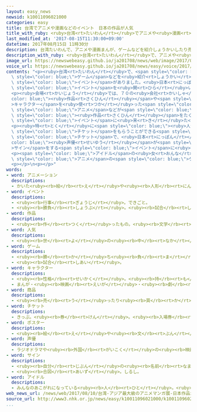 ```yaml
---
layout: easy_news
newsid: k10011096021000
categories: easy
title: 台湾でアニメや漫画などのイベント　日本の作品が人気
title_with_ruby: <ruby>台湾<rt>たいわん</rt></ruby>でアニメや<ruby>漫画<rt>まんが</rt></ruby>などのイベント　<ruby>日本<rt>にっぽん</rt></ruby>の<ruby>作品<rt>さくひん</rt></ruby>が<ruby>人気<rt>にんき</rt></ruby>
last_modified_at: '2017-08-15T11:30:00+09:00'
datetime: 2017年08月15日 11時30分
description: 台湾たいわんで、アニメや漫画まんが、ゲームなどを紹介しょうかいしたり売うったりする大おおきなイベントがありました。
description_with_ruby: <ruby>台湾<rt>たいわん</rt></ruby>で、アニメや<ruby>漫画<rt>まんが</rt></ruby>、ゲームなどを<ruby>紹介<rt>しょうかい</rt></ruby>したり<ruby>売<rt>う</rt></ruby>ったりする<ruby>大<rt>おお</rt></ruby>きなイベントがありました。
image_url: https://newswebeasy.github.io/ja201708/news/web/image/2017/08/15/k10011096021000.jpg
voice_url: https://newswebeasy.github.io/ja201708/news/easy/voice/2017/08/15/k10011096021000.mp3
contents: "<p><ruby>台湾<rt>たいわん</rt></ruby>で、<span style=\"color: blue;\">アニメ</span>や<ruby>漫画<rt>まんが</rt></ruby>、<span\
  \ style=\"color: blue;\">ゲーム</span>などを<ruby>紹介<rt>しょうかい</rt></ruby>したり<ruby>売<rt>う</rt></ruby>ったりする<ruby>大<rt>おお</rt></ruby>きな<span\
  \ style=\"color: blue;\">イベント</span>がありました。<ruby>日本<rt>にっぽん</rt></ruby>や<ruby>台湾<rt>たいわん</rt></ruby>の<ruby>本<rt>ほん</rt></ruby>の<ruby>会社<rt>かいしゃ</rt></ruby>などが、<ruby>毎年<rt>まいとし</rt></ruby><ruby>夏休<rt>なつやす</rt></ruby>みにこの<span\
  \ style=\"color: blue;\">イベント</span>を<ruby>開<rt>ひら</rt></ruby>いています。<ruby>最近<rt>さいきん</rt></ruby>は５０<ruby>万<rt>まん</rt></ruby><ruby>人<rt>にん</rt></ruby><ruby>以上<rt>いじょう</rt></ruby>が<ruby>来<rt>き</rt></ruby>ています。</p>\n\
  <p><ruby>会場<rt>かいじょう</rt></ruby>では、７０の<ruby>会社<rt>かいしゃ</rt></ruby>が<span style=\"\
  color: blue;\"><ruby>作品<rt>さくひん</rt></ruby></span>や<span style=\"color: blue;\"\
  >キャラクター</span>を<ruby>使<rt>つか</rt></ruby>った<span style=\"color: blue;\"><ruby>商品<rt>しょうひん</rt></ruby></span>を<ruby>売<rt>う</rt></ruby>りました。<ruby>台湾<rt>たいわん</rt></ruby>では<ruby>日本<rt>にっぽん</rt></ruby>の<ruby>漫画<rt>まんが</rt></ruby>や<span\
  \ style=\"color: blue;\">アニメ</span>などが<span style=\"color: blue;\"><ruby>人気<rt>にんき</rt></ruby></span>で、<ruby>日本<rt>にっぽん</rt></ruby>の<span\
  \ style=\"color: blue;\"><ruby>作品<rt>さくひん</rt></ruby></span>をたくさん<ruby>売<rt>う</rt></ruby>っていました。<span\
  \ style=\"color: blue;\">イベント</span>に<ruby>来<rt>き</rt></ruby>た<ruby>人<rt>ひと</rt></ruby>の<ruby>中<rt>なか</rt></ruby>には、<ruby>始<rt>はじ</rt></ruby>まる<ruby>３日<rt>みっか</rt></ruby><ruby>前<rt>まえ</rt></ruby>から<ruby>会場<rt>かいじょう</rt></ruby>の<ruby>前<rt>まえ</rt></ruby>に<ruby>並<rt>なら</rt></ruby>んで<ruby>待<rt>ま</rt></ruby>っていた<ruby>人<rt>ひと</rt></ruby>もいました。</p>\n\
  <p><ruby>特<rt>とく</rt></ruby>に<span style=\"color: blue;\"><ruby>人気<rt>にんき</rt></ruby></span>だったのは、<ruby>買<rt>か</rt></ruby>うと、<ruby>特別<rt>とくべつ</rt></ruby>な<span\
  \ style=\"color: blue;\">チケット</span>をもらうことができる<span style=\"color: blue;\">ポスター</span>です。この<span\
  \ style=\"color: blue;\">チケット</span>で、<ruby>日本<rt>にっぽん</rt></ruby>の<span style=\"\
  color: blue;\"><ruby>声優<rt>せいゆう</rt></ruby></span>が<span style=\"color: blue;\"\
  >サイン</span>をする<span style=\"color: blue;\">イベント</span>に<ruby>行<rt>い</rt></ruby>くことができます。</p>\n\
  <p><span style=\"color: blue;\">アイドル</span>の<ruby>女<rt>おんな</rt></ruby>の<ruby>子<rt>こ</rt></ruby>が<ruby>出<rt>で</rt></ruby>てくる<ruby>日本<rt>にっぽん</rt></ruby>の<span\
  \ style=\"color: blue;\">アニメ</span>の<span style=\"color: blue;\">ゲーム</span>で<ruby>遊<rt>あそ</rt></ruby>ぶ<ruby>所<rt>ところ</rt></ruby>にもたくさんの<ruby>人<rt>ひと</rt></ruby>が<ruby>来<rt>き</rt></ruby>ていました。</p>\n\
  <p></p>\n<p></p>"
words:
- word: アニメーション
  descriptions:
  - かいた<ruby><rb>絵</rb><rt>え</rt></ruby>や<ruby><rb>人形</rb><rt>にんぎょう</rt></ruby>を、<ruby><rb>動</rb><rt>うご</rt></ruby>きに<ruby><rb>従</rb><rt>したが</rt></ruby>って<ruby><rb>一</rb><rt>ひと</rt></ruby>こま<ruby><rb>一</rb><rt>ひと</rt></ruby>こま<ruby><rb>撮影</rb><rt>さつえい</rt></ruby>し、それを<ruby><rb>映</rb><rt>うつ</rt></ruby>して<ruby><rb>実際</rb><rt>じっさい</rt></ruby>に<ruby><rb>動</rb><rt>うご</rt></ruby>いているように<ruby><rb>見</rb><rt>み</rt></ruby>せる<ruby><rb>映画</rb><rt>えいが</rt></ruby>。<ruby><rb>動画</rb><rt>どうが</rt></ruby>。アニメ。
- word: イベント
  descriptions:
  - <ruby><rb>行事</rb><rt>ぎょうじ</rt></ruby>。できごと。
  - <ruby><rb>勝負</rb><rt>しょうぶ</rt></ruby>。<ruby><rb>試合</rb><rt>しあい</rt></ruby>。
- word: 作品
  descriptions:
  - <ruby><rb>作</rb><rt>つく</rt></ruby>ったもの。<ruby><rb>文学</rb><rt>ぶんがく</rt></ruby>・<ruby><rb>音楽</rb><rt>おんがく</rt></ruby>・<ruby><rb>美術</rb><rt>びじゅつ</rt></ruby>などで、<ruby><rb>作者</rb><rt>さくしゃ</rt></ruby>が<ruby><rb>創造</rb><rt>そうぞう</rt></ruby>したもの。
- word: 人気
  descriptions:
  - <ruby><rb>世</rb><rt>よ</rt></ruby>の<ruby><rb>中</rb><rt>なか</rt></ruby>の<ruby><rb>人</rb><rt>ひと</rt></ruby>たちのよい<ruby><rb>評判</rb><rt>ひょうばん</rt></ruby>。
- word: ゲーム
  descriptions:
  - <ruby><rb>勝</rb><rt>か</rt></ruby>ち<ruby><rb>負</rb><rt>ま</rt></ruby>けを<ruby><rb>争</rb><rt>あらそ</rt></ruby>う<ruby><rb>遊</rb><rt>あそ</rt></ruby>び。
  - <ruby><rb>試合</rb><rt>しあい</rt></ruby>。
- word: キャラクター
  descriptions:
  - <ruby><rb>性格</rb><rt>せいかく</rt></ruby>。<ruby><rb>持</rb><rt>も</rt></ruby>ち<ruby><rb>味</rb><rt>あじ</rt></ruby>。
  - まんが・<ruby><rb>映画</rb><rt>えいが</rt></ruby>・<ruby><rb>劇</rb><rt>げき</rt></ruby>などに<ruby><rb>出</rb><rt>で</rt></ruby>てくる<ruby><rb>人物</rb><rt>じんぶつ</rt></ruby>や<ruby><rb>動物</rb><rt>どうぶつ</rt></ruby>。
- word: 商品
  descriptions:
  - <ruby><rb>売</rb><rt>う</rt></ruby>ったり<ruby><rb>買</rb><rt>か</rt></ruby>ったりするための<ruby><rb>品物</rb><rt>しなもの</rt></ruby>。
- word: チケット
  descriptions:
  - きっぷ。<ruby><rb>券</rb><rt>けん</rt></ruby>。<ruby><rb>入場券</rb><rt>にゅうじょうけん</rt></ruby>・<ruby><rb>乗車券</rb><rt>じょうしゃけん</rt></ruby>・<ruby><rb>食券</rb><rt>しょっけん</rt></ruby>など。
- word: ポスター
  descriptions:
  - <ruby><rb>絵</rb><rt>え</rt></ruby>や<ruby><rb>文</rb><rt>ぶん</rt></ruby>をかいた<ruby><rb>宣伝用</rb><rt>せんでんよう</rt></ruby>の<ruby><rb>張</rb><rt>は</rt></ruby>り<ruby><rb>紙</rb><rt>がみ</rt></ruby>。
- word: 声優
  descriptions:
  - ラジオドラマや<ruby><rb>外国</rb><rt>がいこく</rt></ruby>の<ruby><rb>映画</rb><rt>えいが</rt></ruby>のふきかえ、アニメーションなどで、<ruby><rb>声</rb><rt>こえ</rt></ruby>だけの<ruby><rb>出演</rb><rt>しゅつえん</rt></ruby>をする<ruby><rb>俳優</rb><rt>はいゆう</rt></ruby>。
- word: サイン
  descriptions:
  - <ruby><rb>自分</rb><rt>じぶん</rt></ruby>の<ruby><rb>名前</rb><rt>なまえ</rt></ruby>を<ruby><rb>書</rb><rt>か</rt></ruby>くこと。<ruby><rb>署名</rb><rt>しょめい</rt></ruby>。
  - <ruby><rb>合図</rb><rt>あいず</rt></ruby>。しるし。
- word: アイドル
  descriptions:
  - みんなのあこがれになっている<ruby><rb>人</rb><rt>ひと</rt></ruby>。<ruby><rb>人気者</rb><rt>にんきもの</rt></ruby>。
web_news_url: /news/web/2017/08/10/台湾-アジア最大級のアニメマンガ展-日本作品が人気/
source_url: http://www3.nhk.or.jp/news/easy/k10011096021000/k10011096021000.html
...
```

